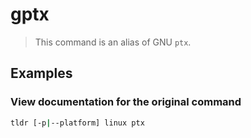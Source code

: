 # gptx

> This command is an alias of GNU `ptx`.

## Examples

### View documentation for the original command

```bash
tldr [-p|--platform] linux ptx
```
